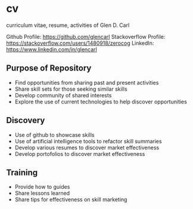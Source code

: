 # cv
curriculum vitae, resume, activities of Glen D. Carl

Github Profile: <https://github.com/glencarl>
Stackoverflow Profile: <https://stackoverflow.com/users/1480918/zerocog>
LinkedIn: <https://www.linkedin.com/in/glencarl>

## Purpose of Repository

- Find opportunities from sharing past and present activities
- Share skill sets for those seeking similar skills
- Develop community of shared interests
- Explore the use of current technologies to help discover opportunities

## Discovery

- Use of github to showcase skills
- Use of artificial intelligence tools to refactor skill summaries
- Develop various resumes to discover market effectiveness
- Develop portofolios to discover market effectiveness

## Training

- Provide how to guides
- Share lessons learned
- Share tips for effectiveness on skill marketing
